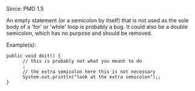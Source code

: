 Since: PMD 1.5

An empty statement (or a semicolon by itself) that is not used as the sole body of a 'for'
or 'while' loop is probably a bug.  It could also be a double semicolon, which has no purpose
and should be removed.

Example(s):
```
public void doit() {
      // this is probably not what you meant to do
      ;
      // the extra semicolon here this is not necessary
      System.out.println("look at the extra semicolon");;
}
```
